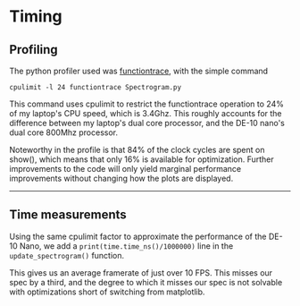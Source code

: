# Timing
## Profiling
The python profiler used was [functiontrace](https://functiontrace.com/), with the simple command 

`cpulimit -l 24 functiontrace Spectrogram.py`

This command uses cpulimit to restrict the functiontrace operation to 24% of my laptop's CPU speed, which is 3.4Ghz. This roughly accounts for the difference between my laptop's dual core processor, and the DE-10 nano's dual core 800Mhz processor.

Noteworthy in the profile is that 84% of the clock cycles are spent on show(), which means that only 16% is available for optimization. Further improvements to the code will only yield marginal performance improvements without changing how the plots are displayed.

---
## Time measurements
Using the same cpulimit factor to approximate the performance of the DE-10 Nano, we add a `print(time.time_ns()/1000000)` line in the `update_spectrogram()` function.

This gives us an average framerate of just over 10 FPS. This misses our spec by a third, and the degree to which it misses our spec is not solvable with optimizations short of switching from matplotlib.